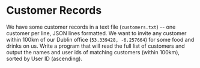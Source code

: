 # Customer Records

We have some customer records in a text file (`customers.txt`) -- one customer per line, JSON lines formatted. We want to invite any customer within 100km of our Dublin office (`53.339428, -6.257664`) for some food and drinks on us. Write a program that will read the full list of customers and output the names and user ids of matching customers (within 100km), sorted by User ID (ascending).
